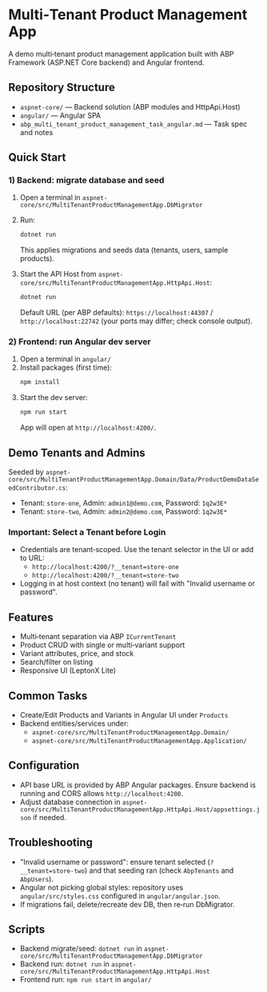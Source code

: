 # Multi‑Tenant Product Management App

A demo multi‑tenant product management application built with ABP Framework (ASP.NET Core backend) and Angular frontend.



## Repository Structure
- `aspnet-core/` — Backend solution (ABP modules and HttpApi.Host)
- `angular/` — Angular SPA
- `abp_multi_tenant_product_management_task_angular.md` — Task spec and notes

## Quick Start

### 1) Backend: migrate database and seed
1. Open a terminal in `aspnet-core/src/MultiTenantProductManagementApp.DbMigrator`
2. Run:
   ```bash
   dotnet run
   ```
   This applies migrations and seeds data (tenants, users, sample products).

3. Start the API Host from `aspnet-core/src/MultiTenantProductManagementApp.HttpApi.Host`:
   ```bash
   dotnet run
   ```
   Default URL (per ABP defaults): `https://localhost:44307` / `http://localhost:22742` (your ports may differ; check console output).

### 2) Frontend: run Angular dev server
1. Open a terminal in `angular/`
2. Install packages (first time):
   ```bash
   npm install
   ```
3. Start the dev server:
   ```bash
   npm run start
   ```
   App will open at `http://localhost:4200/`.

## Demo Tenants and Admins
Seeded by `aspnet-core/src/MultiTenantProductManagementApp.Domain/Data/ProductDemoDataSeedContributor.cs`:
- Tenant: `store-one`, Admin: `admin1@demo.com`, Password: `1q2w3E*`
- Tenant: `store-two`, Admin: `admin2@demo.com`, Password: `1q2w3E*`

### Important: Select a Tenant before Login
- Credentials are tenant‑scoped. Use the tenant selector in the UI or add to URL:
  - `http://localhost:4200/?__tenant=store-one`
  - `http://localhost:4200/?__tenant=store-two`
- Logging in at host context (no tenant) will fail with "Invalid username or password".

## Features
- Multi‑tenant separation via ABP `ICurrentTenant`
- Product CRUD with single or multi‑variant support
- Variant attributes, price, and stock
- Search/filter on listing
- Responsive UI (LeptonX Lite)

## Common Tasks
- Create/Edit Products and Variants in Angular UI under `Products`
- Backend entities/services under:
  - `aspnet-core/src/MultiTenantProductManagementApp.Domain/`
  - `aspnet-core/src/MultiTenantProductManagementApp.Application/`

## Configuration
- API base URL is provided by ABP Angular packages. Ensure backend is running and CORS allows `http://localhost:4200`.
- Adjust database connection in `aspnet-core/src/MultiTenantProductManagementApp.HttpApi.Host/appsettings.json` if needed.

## Troubleshooting
- "Invalid username or password": ensure tenant selected (`?__tenant=store-two`) and that seeding ran (check `AbpTenants` and `AbpUsers`).
- Angular not picking global styles: repository uses `angular/src/styles.css` configured in `angular/angular.json`.
- If migrations fail, delete/recreate dev DB, then re‑run DbMigrator.

## Scripts
- Backend migrate/seed: `dotnet run` in `aspnet-core/src/MultiTenantProductManagementApp.DbMigrator`
- Backend run: `dotnet run` in `aspnet-core/src/MultiTenantProductManagementApp.HttpApi.Host`
- Frontend run: `npm run start` in `angular/`


